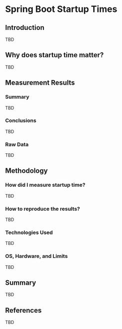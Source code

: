 # Spring Boot Startup Times

## Introduction

TBD

## Why does startup time matter?

TBD

## Measurement Results

### Summary

TBD

### Conclusions

TBD

### Raw Data

TBD

## Methodology

### How did I measure startup time?

TBD

### How to reproduce the results?

TBD

### Technologies Used

TBD

### OS, Hardware, and Limits

TBD

## Summary

TBD

## References

TBD
